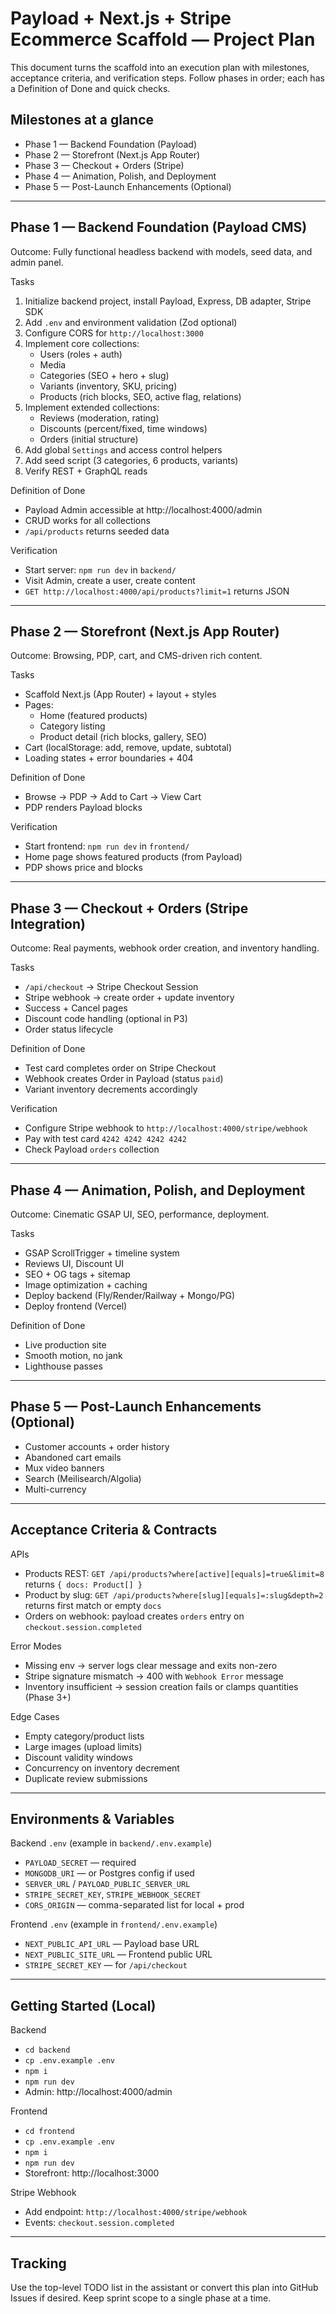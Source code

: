 # Payload + Next.js + Stripe Ecommerce Scaffold — Project Plan

This document turns the scaffold into an execution plan with milestones, acceptance criteria, and verification steps. Follow phases in order; each has a Definition of Done and quick checks.

## Milestones at a glance

- Phase 1 — Backend Foundation (Payload)
- Phase 2 — Storefront (Next.js App Router)
- Phase 3 — Checkout + Orders (Stripe)
- Phase 4 — Animation, Polish, and Deployment
- Phase 5 — Post-Launch Enhancements (Optional)

---

## Phase 1 — Backend Foundation (Payload CMS)

Outcome: Fully functional headless backend with models, seed data, and admin panel.

Tasks

1) Initialize backend project, install Payload, Express, DB adapter, Stripe SDK
2) Add `.env` and environment validation (Zod optional)
3) Configure CORS for `http://localhost:3000`
4) Implement core collections:
   - Users (roles + auth)
   - Media
   - Categories (SEO + hero + slug)
   - Variants (inventory, SKU, pricing)
   - Products (rich blocks, SEO, active flag, relations)
5) Implement extended collections:
   - Reviews (moderation, rating)
   - Discounts (percent/fixed, time windows)
   - Orders (initial structure)
6) Add global `Settings` and access control helpers
7) Add seed script (3 categories, 6 products, variants)
8) Verify REST + GraphQL reads

Definition of Done

- Payload Admin accessible at http://localhost:4000/admin
- CRUD works for all collections
- `/api/products` returns seeded data

Verification

- Start server: `npm run dev` in `backend/`
- Visit Admin, create a user, create content
- `GET http://localhost:4000/api/products?limit=1` returns JSON

---

## Phase 2 — Storefront (Next.js App Router)

Outcome: Browsing, PDP, cart, and CMS-driven rich content.

Tasks

- Scaffold Next.js (App Router) + layout + styles
- Pages:
  - Home (featured products)
  - Category listing
  - Product detail (rich blocks, gallery, SEO)
- Cart (localStorage: add, remove, update, subtotal)
- Loading states + error boundaries + 404

Definition of Done

- Browse → PDP → Add to Cart → View Cart
- PDP renders Payload blocks

Verification

- Start frontend: `npm run dev` in `frontend/`
- Home page shows featured products (from Payload)
- PDP shows price and blocks

---

## Phase 3 — Checkout + Orders (Stripe Integration)

Outcome: Real payments, webhook order creation, and inventory handling.

Tasks

- `/api/checkout` → Stripe Checkout Session
- Stripe webhook → create order + update inventory
- Success + Cancel pages
- Discount code handling (optional in P3)
- Order status lifecycle

Definition of Done

- Test card completes order on Stripe Checkout
- Webhook creates Order in Payload (status `paid`)
- Variant inventory decrements accordingly

Verification

- Configure Stripe webhook to `http://localhost:4000/stripe/webhook`
- Pay with test card `4242 4242 4242 4242`
- Check Payload `orders` collection

---

## Phase 4 — Animation, Polish, and Deployment

Outcome: Cinematic GSAP UI, SEO, performance, deployment.

Tasks

- GSAP ScrollTrigger + timeline system
- Reviews UI, Discount UI
- SEO + OG tags + sitemap
- Image optimization + caching
- Deploy backend (Fly/Render/Railway + Mongo/PG)
- Deploy frontend (Vercel)

Definition of Done

- Live production site
- Smooth motion, no jank
- Lighthouse passes

---

## Phase 5 — Post-Launch Enhancements (Optional)

- Customer accounts + order history
- Abandoned cart emails
- Mux video banners
- Search (Meilisearch/Algolia)
- Multi-currency

---

## Acceptance Criteria & Contracts

APIs

- Products REST: `GET /api/products?where[active][equals]=true&limit=8` returns `{ docs: Product[] }`
- Product by slug: `GET /api/products?where[slug][equals]=:slug&depth=2` returns first match or empty `docs`
- Orders on webhook: payload creates `orders` entry on `checkout.session.completed`

Error Modes

- Missing env → server logs clear message and exits non-zero
- Stripe signature mismatch → 400 with `Webhook Error` message
- Inventory insufficient → session creation fails or clamps quantities (Phase 3+)

Edge Cases

- Empty category/product lists
- Large images (upload limits)
- Discount validity windows
- Concurrency on inventory decrement
- Duplicate review submissions

---

## Environments & Variables

Backend `.env` (example in `backend/.env.example`)

- `PAYLOAD_SECRET` — required
- `MONGODB_URI` — or Postgres config if used
- `SERVER_URL` / `PAYLOAD_PUBLIC_SERVER_URL`
- `STRIPE_SECRET_KEY`, `STRIPE_WEBHOOK_SECRET`
- `CORS_ORIGIN` — comma-separated list for local + prod

Frontend `.env` (example in `frontend/.env.example`)

- `NEXT_PUBLIC_API_URL` — Payload base URL
- `NEXT_PUBLIC_SITE_URL` — Frontend public URL
- `STRIPE_SECRET_KEY` — for `/api/checkout`

---

## Getting Started (Local)

Backend

- `cd backend`
- `cp .env.example .env`
- `npm i`
- `npm run dev`
- Admin: http://localhost:4000/admin

Frontend

- `cd frontend`
- `cp .env.example .env`
- `npm i`
- `npm run dev`
- Storefront: http://localhost:3000

Stripe Webhook

- Add endpoint: `http://localhost:4000/stripe/webhook`
- Events: `checkout.session.completed`

---

## Tracking

Use the top-level TODO list in the assistant or convert this plan into GitHub Issues if desired. Keep sprint scope to a single phase at a time.
